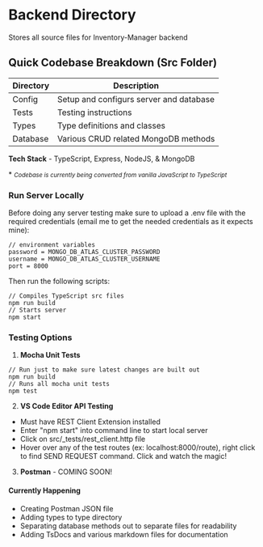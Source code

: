 # Backend Directory
Stores all source files for Inventory-Manager backend

## Quick Codebase Breakdown (Src Folder)

| Directory | Description |
| --------- | ----------- |
| Config    | Setup and configurs server and database |
| Tests     | Testing instructions |
| Types     | Type definitions and classes |
| Database  | Various CRUD related MongoDB methods |

**Tech Stack** - TypeScript, Express, NodeJS, & MongoDB

\* *<small>Codebase is currently being converted from vanilla JavaScript to TypeScript</small>*

 ### Run Server Locally

 Before doing any server testing make sure to upload a .env file with the required credentials (email me to get the needed credentials as it expects mine): 

 ```env
 // environment variables
password = MONGO_DB_ATLAS_CLUSTER_PASSWORD
username = MONGO_DB_ATLAS_CLUSTER_USERNAME
port = 8000
 ```

 Then run the following scripts:

```Shell
// Compiles TypeScript src files
npm run build
// Starts server
npm start
```

### Testing Options

1. **Mocha Unit Tests**

``` shell
// Run just to make sure latest changes are built out
npm run build
// Runs all mocha unit tests
npm test
```

2. **VS Code Editor API Testing**
- Must have REST Client Extension installed
- Enter "npm start" into command line to start local server
- Click on src/_tests/rest_client.http file
- Hover over any of the test routes (ex: localhost:8000/route), right click to find SEND REQUEST command. Click and watch the magic!

3. **Postman** - COMING SOON!


#### Currently Happening
- Creating Postman JSON file
- Adding types to type directory
- Separating database methods out to separate files for readability
- Adding TsDocs and various markdown files for documentation